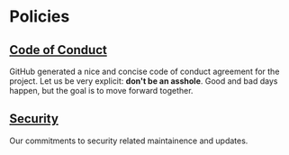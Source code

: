 # Policies

## [Code of Conduct](/manual/policy/code-of-conduct.html)

GitHub generated a nice and concise code of conduct agreement for the project. Let us be very explicit: **don't be an asshole**. Good and bad days happen, but the goal is to move forward together.

## [Security](/manual/policy/security.html)

Our commitments to security related maintainence and updates.
